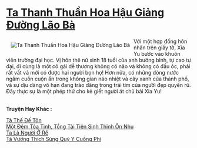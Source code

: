 <a href="https://truyenwiki.net/ta-thanh-thuan-hoa-hau-giang-duong-lao-ba.36961/" title="Ta Thanh Thuần Hoa Hậu Giảng Đường Lão Bà"><h1>Ta Thanh Thuần Hoa Hậu Giảng Đường Lão Bà</h1></a><div style="display:table"><img align="right" style="float: left; padding: 10px;" src="https://truyenwiki.net/a/img/str/src/36961.jpg" alt="Ta Thanh Thuần Hoa Hậu Giảng Đường Lão Bà">Với một hợp đồng hôn nhân trên giấy tờ, Xia Yu bước vào khuôn viên trường đại học. Vị hôn thê nữ sinh 18 tuổi của anh bướng bỉnh, tự cao tự đại, đi cùng là một cô gái dễ thương không có não và không có đầu óc, phải rất vất vả mới có được hai người bọn họ! Hơn nữa, có những dòng nước ngầm cuồn cuộn ẩn trong không gian náo nhiệt và cây xanh của thành phố, và sự dịu dàng vô hạn đang trào dâng trong trái tim của người đẹp quyến rũ. Đây thực sự là một phép thử cho kẻ giết người át chủ bài Xia Yu!</div><p><br><b>Truyện Hay Khác :</b></p><a href="https://truyenwiki.net/ta-the-de-ton.35024/" alt="Tà Thế Đế Tôn">Tà Thế Đế Tôn</a><br/><a href="https://github.com/nownovels/wikidich/tree/master/truyenhay/36602" alt="Một Đêm Tỏa Tình, Tổng Tài Tiên Sinh Thỉnh Ôn Nhu">Một Đêm Tỏa Tình, Tổng Tài Tiên Sinh Thỉnh Ôn Nhu</a><br/><a href="https://github.com/nownovels/wikidich/tree/master/truyenhay/35688" alt="Ta Là Người Ở Rể">Ta Là Người Ở Rể</a><br/><a href="https://github.com/nownovels/wikidich/tree/master/truyenhay/35783" alt="Tà Vương Thích Sủng Quỷ Y Cuồng Phi">Tà Vương Thích Sủng Quỷ Y Cuồng Phi</a><br/>